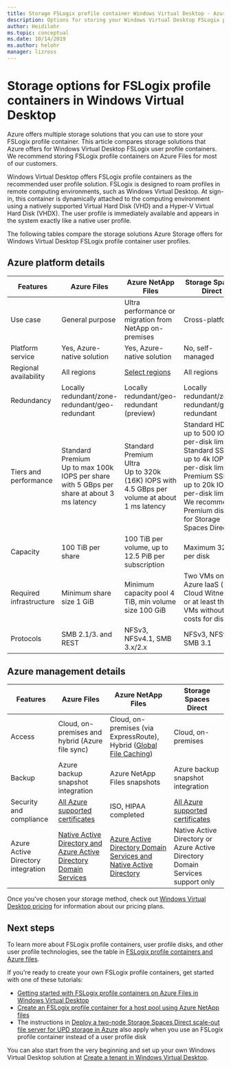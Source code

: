 ```yaml
---
title: Storage FSLogix profile container Windows Virtual Desktop - Azure
description: Options for storing your Windows Virtual Desktop FSLogix profile on Azure Storage.
author: Heidilohr
ms.topic: conceptual
ms.date: 10/14/2019
ms.author: helohr
manager: lizross
---
```

# Storage options for FSLogix profile containers in Windows Virtual Desktop

Azure offers multiple storage solutions that you can use to store your FSLogix profile container. This article compares storage solutions that Azure offers for Windows Virtual Desktop FSLogix user profile containers. We recommend storing FSLogix profile containers on Azure Files for most of our customers.

Windows Virtual Desktop offers FSLogix profile containers as the recommended user profile solution. FSLogix is designed to roam profiles in remote computing environments, such as Windows Virtual Desktop. At sign-in, this container is dynamically attached to the computing environment using a natively supported Virtual Hard Disk (VHD) and a Hyper-V Virtual Hard Disk (VHDX). The user profile is immediately available and appears in the system exactly like a native user profile.

The following tables compare the storage solutions Azure Storage offers for Windows Virtual Desktop FSLogix profile container user profiles.

## Azure platform details

|Features|Azure Files|Azure NetApp Files|Storage Spaces Direct|
|--------|-----------|------------------|---------------------|
|Use case|General purpose|Ultra performance or migration from NetApp on-premises|Cross-platform|
|Platform service|Yes, Azure-native solution|Yes, Azure-native solution|No, self-managed|
|Regional availability|All regions|[Select regions](https://azure.microsoft.com/global-infrastructure/services/?products=netapp&regions=all)|All regions|
|Redundancy|Locally redundant/zone-redundant/geo-redundant|Locally redundant/geo-redundant (preview)|Locally redundant/zone-redundant/geo-redundant|
|Tiers and performance|Standard<br>Premium<br>Up to max 100k IOPS per share with 5 GBps per share at about 3 ms latency|Standard<br>Premium<br>Ultra<br>Up to 320k (16K) IOPS with 4.5 GBps per volume at about 1 ms latency|Standard HDD: up to 500 IOPS per-disk limits<br>Standard SSD: up to 4k IOPS per-disk limits<br>Premium SSD: up to 20k IOPS per-disk limits<br>We recommend Premium disks for Storage Spaces Direct|
|Capacity|100 TiB per share|100 TiB per volume, up to 12.5 PiB per subscription|Maximum 32 TiB per disk|
|Required infrastructure|Minimum share size 1 GiB|Minimum capacity pool 4 TiB, min volume size 100 GiB|Two VMs on Azure IaaS (+ Cloud Witness) or at least three VMs without and costs for disks|
|Protocols|SMB 2.1/3. and REST|NFSv3, NFSv4.1, SMB 3.x/2.x|NFSv3, NFSv4.1, SMB 3.1|

## Azure management details

|Features|Azure Files|Azure NetApp Files|Storage Spaces Direct|
|--------|-----------|------------------|---------------------|
|Access|Cloud, on-premises and hybrid (Azure file sync)|Cloud, on-premises (via ExpressRoute), Hybrid ([Global File Caching](https://docs.microsoft.com/en-us/azure/azure-netapp-files/azure-netapp-files-solution-architectures#global-file-caching-solutions))|Cloud, on-premises|
|Backup|Azure backup snapshot integration|Azure NetApp Files snapshots|Azure backup snapshot integration|
|Security and compliance|[All Azure supported certificates](https://www.microsoft.com/trustcenter/compliance/complianceofferings)|ISO, HIPAA completed|[All Azure supported certificates](https://www.microsoft.com/trustcenter/compliance/complianceofferings)|
|Azure Active Directory integration|[Native Active Directory and Azure Active Directory Domain Services](../storage/files/storage-files-active-directory-overview.md)|[Azure Active Directory Domain Services and Native Active Directory](../azure-netapp-files/azure-netapp-files-faqs.md#does-azure-netapp-files-support-azure-active-directory)|Native Active Directory or Azure Active Directory Domain Services support only|

Once you've chosen your storage method, check out [Windows Virtual Desktop pricing](https://azure.microsoft.com/pricing/details/virtual-desktop/) for information about our pricing plans.

## Next steps

To learn more about FSLogix profile containers, user profile disks, and other user profile technologies, see the table in [FSLogix profile containers and Azure files](fslogix-containers-azure-files.md).

If you're ready to create your own FSLogix profile containers, get started with one of these tutorials:

- [Getting started with FSLogix profile containers on Azure Files in Windows Virtual Desktop](create-file-share.md)
- [Create an FSLogix profile container for a host pool using Azure NetApp files](create-fslogix-profile-container.md)
- The instructions in [Deploy a two-node Storage Spaces Direct scale-out file server for UPD storage in Azure](/windows-server/remote/remote-desktop-services/rds-storage-spaces-direct-deployment/) also apply when you use an FSLogix profile container instead of a user profile disk

You can also start from the very beginning and set up your own Windows Virtual Desktop solution at [Create a tenant in Windows Virtual Desktop](./virtual-desktop-fall-2019/tenant-setup-azure-active-directory.md).